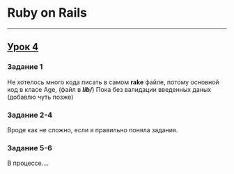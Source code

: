 # Ruby on Rails
***
## [Урок 4]('https://github.com/CeMuPaMuDa/ROR_GB/tree/master/lesson4')
### Задание 1
Не хотелось много кода писать в самом **rake** файле, потому основной код в класе Age, (файл в ***lib/***)
Пока без валидации введенных даных (добавлю чуть позже)
### Задание 2-4   
Вроде как не сложно, если я правильно поняла задания. 
### Задание 5-6
В процессе....    
